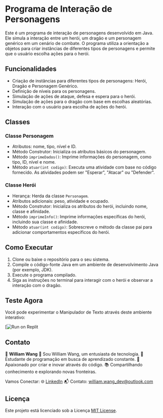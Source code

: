 # Programa de Interação de Personagens

Este é um programa de interação de personagens desenvolvido em Java. Ele simula a interação entre um herói, um dragão e um personagem genérico em um cenário de combate. O programa utiliza a orientação a objetos para criar instâncias de diferentes tipos de personagens e permite que o usuário escolha ações para o herói.

## Funcionalidades

- Criação de instâncias para diferentes tipos de personagens: Herói, Dragão e Personagem Genérico.
- Definição de níveis para os personagens.
- Simulação de ações de ataque, defesa e espera para o herói.
- Simulação de ações para o dragão com base em escolhas aleatórias.
- Interação com o usuário para escolha de ações do herói.

## Classes

### Classe Personagem

- Atributos: nome, tipo, nível e ID.
- Método Construtor: Inicializa os atributos básicos do personagem.
- Método `imprimeDados()`: Imprime informações do personagem, como tipo, ID, nível e nome.
- Método `atuar(int codigo)`: Executa uma atividade com base no código fornecido. As atividades podem ser "Esperar", "Atacar" ou "Defender".

### Classe Herói

- Herança: Herda da classe `Personagem`.
- Atributos adicionais: peso, atividade e ocupado.
- Método Construtor: Inicializa os atributos do herói, incluindo nome, classe e afinidade.
- Método `imprimeInfo()`: Imprime informações específicas do herói, incluindo sua classe e afinidade.
- Método `atuar(int codigo)`: Sobrescreve o método da classe pai para adicionar comportamentos específicos do herói.

## Como Executar

1. Clone ou baixe o repositório para o seu sistema.
2. Compile o código-fonte Java em um ambiente de desenvolvimento Java (por exemplo, JDK).
3. Execute o programa compilado.
4. Siga as instruções no terminal para interagir com o herói e observar a interação com o dragão.

## Teste Agora

Você pode experimentar o Manipulador de Texto através deste ambiente interativo:

[![Run on Replit](https://replit.com/@WILLIAMFREIRE2/AtividadeDeProducao-POO-G23100279)

## Contato

👤 **William Wang**
👋 Sou William Wang, um entusiasta de tecnologia.
🚀 Estudante de programação em busca de aprendizado constante.
🌟 Apaixonado por criar e inovar através do código.
📚 Compartilhando conhecimento e explorando novas fronteiras.

Vamos Conectar:
🌐 [LinkedIn](https://www.linkedin.com/in/william-freire-wang-53b72128a/)
📬 Contato: william.wang_dev@outlook.com

## Licença

Este projeto está licenciado sob a Licença [MIT License](https://www.mit.edu/~amini/LICENSE.md).
